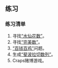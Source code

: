 ## 练习

### 练习清单

1. 寻找[“水仙花数”](https://baike.baidu.com/item/%E6%B0%B4%E4%BB%99%E8%8A%B1%E6%95%B0)。
2. 寻找[“完美数”](https://baike.baidu.com/item/%E5%AE%8C%E5%85%A8%E6%95%B0/370913)。
3. [“百钱百鸡”](https://baike.baidu.com/item/%E7%99%BE%E9%B8%A1%E7%99%BE%E9%92%B1/5857320)问题。
4. 生成[“斐波拉切数列”](https://baike.baidu.com/item/%E6%96%90%E6%B3%A2%E9%82%A3%E5%A5%91%E6%95%B0%E5%88%97/99145)。
5. Craps赌博游戏。